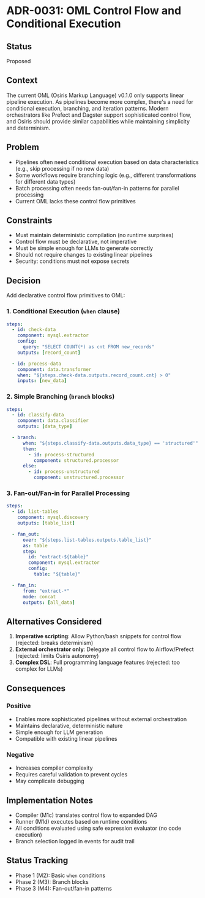 # ADR-0031: OML Control Flow and Conditional Execution

## Status
Proposed

## Context
The current OML (Osiris Markup Language) v0.1.0 only supports linear pipeline execution. As pipelines become more complex, there's a need for conditional execution, branching, and iteration patterns. Modern orchestrators like Prefect and Dagster support sophisticated control flow, and Osiris should provide similar capabilities while maintaining simplicity and determinism.

## Problem
- Pipelines often need conditional execution based on data characteristics (e.g., skip processing if no new data)
- Some workflows require branching logic (e.g., different transformations for different data types)
- Batch processing often needs fan-out/fan-in patterns for parallel processing
- Current OML lacks these control flow primitives

## Constraints
- Must maintain deterministic compilation (no runtime surprises)
- Control flow must be declarative, not imperative
- Must be simple enough for LLMs to generate correctly
- Should not require changes to existing linear pipelines
- Security: conditions must not expose secrets

## Decision
Add declarative control flow primitives to OML:

### 1. Conditional Execution (`when` clause)
```yaml
steps:
  - id: check-data
    component: mysql.extractor
    config:
      query: "SELECT COUNT(*) as cnt FROM new_records"
    outputs: [record_count]

  - id: process-data
    component: data.transformer
    when: "${steps.check-data.outputs.record_count.cnt} > 0"
    inputs: [new_data]
```

### 2. Simple Branching (`branch` blocks)
```yaml
steps:
  - id: classify-data
    component: data.classifier
    outputs: [data_type]

  - branch:
      when: "${steps.classify-data.outputs.data_type} == 'structured'"
      then:
        - id: process-structured
          component: structured.processor
      else:
        - id: process-unstructured
          component: unstructured.processor
```

### 3. Fan-out/Fan-in for Parallel Processing
```yaml
steps:
  - id: list-tables
    component: mysql.discovery
    outputs: [table_list]

  - fan_out:
      over: "${steps.list-tables.outputs.table_list}"
      as: table
      step:
        id: "extract-${table}"
        component: mysql.extractor
        config:
          table: "${table}"

  - fan_in:
      from: "extract-*"
      mode: concat
      outputs: [all_data]
```

## Alternatives Considered
1. **Imperative scripting**: Allow Python/bash snippets for control flow (rejected: breaks determinism)
2. **External orchestrator only**: Delegate all control flow to Airflow/Prefect (rejected: limits Osiris autonomy)
3. **Complex DSL**: Full programming language features (rejected: too complex for LLMs)

## Consequences
### Positive
- Enables more sophisticated pipelines without external orchestration
- Maintains declarative, deterministic nature
- Simple enough for LLM generation
- Compatible with existing linear pipelines

### Negative
- Increases compiler complexity
- Requires careful validation to prevent cycles
- May complicate debugging

## Implementation Notes
- Compiler (M1c) translates control flow to expanded DAG
- Runner (M1d) executes based on runtime conditions
- All conditions evaluated using safe expression evaluator (no code execution)
- Branch selection logged in events for audit trail

## Status Tracking
- Phase 1 (M2): Basic `when` conditions
- Phase 2 (M3): Branch blocks
- Phase 3 (M4): Fan-out/fan-in patterns
